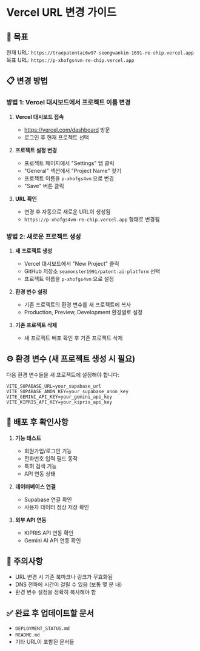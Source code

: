# Vercel URL 변경 가이드

## 🎯 목표
현재 URL: `https://traepatentai6w97-seongwankim-1691-re-chip.vercel.app`
목표 URL: `https://p-xhofgs4vm-re-chip.vercel.app`

## 📋 변경 방법

### 방법 1: Vercel 대시보드에서 프로젝트 이름 변경

1. **Vercel 대시보드 접속**
   - https://vercel.com/dashboard 방문
   - 로그인 후 현재 프로젝트 선택

2. **프로젝트 설정 변경**
   - 프로젝트 페이지에서 "Settings" 탭 클릭
   - "General" 섹션에서 "Project Name" 찾기
   - 프로젝트 이름을 `p-xhofgs4vm` 으로 변경
   - "Save" 버튼 클릭

3. **URL 확인**
   - 변경 후 자동으로 새로운 URL이 생성됨
   - `https://p-xhofgs4vm-re-chip.vercel.app` 형태로 변경됨

### 방법 2: 새로운 프로젝트 생성

1. **새 프로젝트 생성**
   - Vercel 대시보드에서 "New Project" 클릭
   - GitHub 저장소 `seamonster1991/patent-ai-platform` 선택
   - 프로젝트 이름을 `p-xhofgs4vm` 으로 설정

2. **환경 변수 설정**
   - 기존 프로젝트의 환경 변수를 새 프로젝트에 복사
   - Production, Preview, Development 환경별로 설정

3. **기존 프로젝트 삭제**
   - 새 프로젝트 배포 확인 후 기존 프로젝트 삭제

## ⚙️ 환경 변수 (새 프로젝트 생성 시 필요)

다음 환경 변수들을 새 프로젝트에 설정해야 합니다:

```
VITE_SUPABASE_URL=your_supabase_url
VITE_SUPABASE_ANON_KEY=your_supabase_anon_key
VITE_GEMINI_API_KEY=your_gemini_api_key
VITE_KIPRIS_API_KEY=your_kipris_api_key
```

## 🔄 배포 후 확인사항

1. **기능 테스트**
   - 회원가입/로그인 기능
   - 전화번호 입력 필드 동작
   - 특허 검색 기능
   - API 연동 상태

2. **데이터베이스 연결**
   - Supabase 연결 확인
   - 사용자 데이터 정상 저장 확인

3. **외부 API 연동**
   - KIPRIS API 연동 확인
   - Gemini AI API 연동 확인

## 📝 주의사항

- URL 변경 시 기존 북마크나 링크가 무효화됨
- DNS 전파에 시간이 걸릴 수 있음 (보통 몇 분 내)
- 환경 변수 설정을 정확히 복사해야 함

## ✅ 완료 후 업데이트할 문서

- `DEPLOYMENT_STATUS.md`
- `README.md`
- 기타 URL이 포함된 문서들